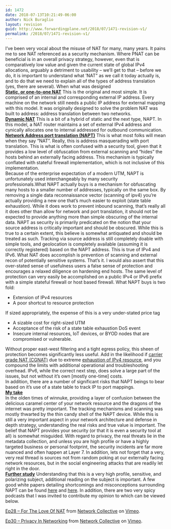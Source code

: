 ```yaml
---
id: 1472
date: 2018-07-13T10:21:49-06:00
author: Nick Buraglio
layout: revision
guid: http://www.forwardingplane.net/2018/07/1471-revision-v1/
permalink: /2018/07/1471-revision-v1/
---
```

<div>
  I’ve been very vocal about the misuse of NAT for many, many years. It pains me to see NAT referenced as a security mechanism. Where PNAT can be beneficial is in an overall privacy strategy, however, even that is comparatively low value and given the current state of global IPv4 allocations, arguably a detriment to usability &#8211; we’ll get to that &#8211; before we do, it is important to understand what ’NAT” as we call it today actually is, and to do that we need to explain all of the types of address translation (yes, there are several). When what was designed
</div>

<div>
</div>

<div>
  <b><u>Static, or one-to-one NAT</u></b> This is the original and most simple. It is comprised of an internal and corresponding external IP address. Every machine on the network still needs a public IP address for external mapping with this model. It was originally designed to solve the problem NAT was built to address: address translation between two networks.
</div>

<div>
</div>

<div>
  <b><u>Dynamic NAT</u></b> This is a bit of a hybrid of static and the next type, NAPT. In this model, a NAT router maintains a set of external IPv4 address and cynically allocates one to internal addressed for outbound communication.
</div>

<div>
</div>

<div>
  <b><u>Network Address port translation (NAPT)</u></b> This is what most folks will mean when they say “NAT”. Really, this is address masquerading with port translation. This is what is often confused with a security tool, given that it provides a low level of obfuscation from external scanning and “hides” the hosts behind an externally facing address. This mechanism is typically conflated with stateful firewall implementation, which is not inclusive of this implementation.
</div>

<div>
</div>

<div>
  Because of the enterprise expectation of a modern UTM, NAPT is unfortunately used interchangeably by many security professionals.What NAPT actually buys is a mechanism for obfuscating many hosts to a smaller number of addresses, typically on the same box. By removing a single data reconnaissance vector (scanning of ipv4) you’re actually providing a new one that’s much easier to exploit (state table exhaustion). While it does work to prevent inbound scanning, that’s really all it does other than allow for network and port translation, it should not be expected to provide anything more than simple obscuring of the internal data. NAPT as security is primarily predicated on the notion that your source address is critically important and should be obscured. While this is true to a certain extent, this believe is somewhat antiquated and should be treated as such. Tracking via source address is still completely doable with simple tools, and geolocation is completely available (assuming it is correctly registered) based on the NAPT address. This is true of IPv4 and IPv6. What NAT does accomplish is prevention of scanning and external recon of potentially sensitive systems. That’s it. I would also assert that this over-stated sense of usefulness users a false sense of protection and encourages a relaxed diligence on hardening end hosts. The same level of protection can very easily be accomplished on a public IPv4 or IPv6 prefix with a simple stateful firewall or host based firewall. What NAPT buys is two fold:
</div>

  * <div>
      Extension of IPv4 resources
    </div>

  * <div>
      A poor shortcut to resource protection
    </div>

<div>
  If sized appropriately, the expense of this is a very under-stated price tag
</div>

  * <div>
      A sizable cost for right-sized UTM
    </div>

  * <div>
      Acceptance of the risk of a state table exhaustion DoS event
    </div>

  * <div>
      Insecure internal resources, IoT devices, or BYOD nodes that are compromised or vulnerable.
    </div>

<div>
  Without proper east-west filtering and a tight egress policy, this sheen of protection becomes significantly less useful. Add in the likelihood if <a href="https://en.wikipedia.org/wiki/Carrier-grade_NAT">carrier grade NAT (CGNAT)</a> due to extreme <a href="https://en.wikipedia.org/wiki/IPv4_address_exhaustion">exhaustion of IPv4 resource</a>, and you compound the limits with additional operational and troubleshooting overhead. IPv6, while the correct next step, does solve a large part of the issues, but not without it’s own [mostly one-time] costs.
</div>

<div>
</div>

<div>
</div>

<div>
  In addition, there are a number of significant risks that NAPT beings to bear based on it’s use of a state table to track IP to port mappings.
</div>

<div>
  <div>
  </div>
</div>

<div>
  <u><b>My take</b></u>
</div>

<div>
  In the olden times of winnuke, providing a layer of confusion between the delicious caramel center of your network resource and the dragons of the internet was pretty important. The tracking mechanisms and scanning was mostly thwarted by the thin candy shell of the NAPT device. While this is still a very important aspect in your network architecture and defense in depth strategy, understanding the real risks and true value is important. The belief that NAPT provides your security (or that it is even a security tool at all) is somewhat misguided. With regard to privacy, the real threats lie in the metadata collection, and unless you are high profile or have a highly targeted business or personal footprint, the security incidents are far more nuanced and often happen at Layer 7. In addition, lets not forget that a very, very real thread is sources not from random poking at our externally facing network resources, but in the social engineering attacks that are readily let right in the door.
</div>

<div>
</div>

<div>
  <b><u>Further study</u></b> Understanding that this is a very high profile, sensitive, and polarizing subject, additional reading on the subject is important. A few good white papers detailing shortcomings and misconceptions surrounding NAPT can be found <a href="https://www.google.com/amp/s/www.calyptix.com/top-threats/ddos-attacks-101-types-targets-motivations/amp/">here</a> and <a href="https://f5.com/resources/white-papers/the-myth-of-network-address-translation-as-security">here</a>. In addition, there are two very spicy podcasts that I was invited to contribute my opinion to which can be viewed below.
</div>

<div>
</div>

<div>
</div>



[Ep28 &#8211; For The Love Of NAT](https://vimeo.com/272381393) from [Network Collective](https://vimeo.com/networkcollective) on [Vimeo](https://vimeo.com).



[Ep30 &#8211; Privacy In Networking](https://vimeo.com/279495097) from [Network Collective](https://vimeo.com/networkcollective) on [Vimeo](https://vimeo.com).